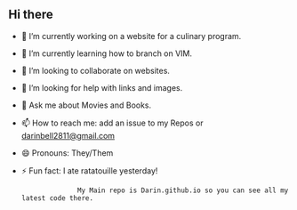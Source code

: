 ## Hi there 

- 🔭 I’m currently working on a website for a culinary program.
- 🌱 I’m currently learning how to branch on VIM.
- 👯 I’m looking to collaborate on websites.
- 🤔 I’m looking for help with links and images.
- 💬 Ask me about Movies and Books.
- 📫 How to reach me: add an issue to my Repos or darinbell2811@gmail.com
- 😄 Pronouns: They/Them
- ⚡ Fun fact: I ate ratatouille yesterday!


                    My Main repo is Darin.github.io so you can see all my latest code there.
